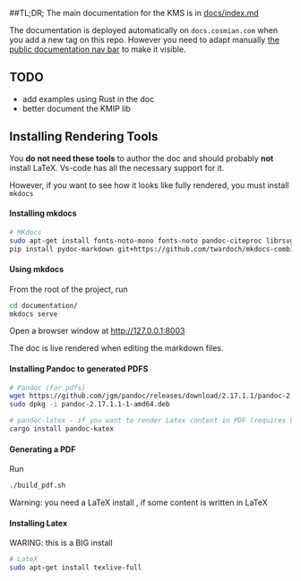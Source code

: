 
##TL;DR;
The main documentation for the KMS is in [docs/index.md](./docs/index.md)

The documentation is deployed automatically on `docs.cosmian.com` when you add a new tag on this repo. However you need to adapt manually [the public documentation nav bar](http://gitlab.cosmian.com/core/public_documentation/-/blob/master/mkdocs.yml) to make it visible.

## TODO

- add examples using Rust in the doc
- better document the KMIP lib

## Installing Rendering Tools

You **do not need these tools** to author the doc and should probably **not** install LaTeX.
Vs-code has all the necessary support for it.

However, if you want to see how it looks like fully rendered, you must install `mkdocs`

#### Installing mkdocs

```sh
# MKdocs
sudo apt-get install fonts-noto-mono fonts-noto pandoc-citeproc librsvg2-bin
pip install pydoc-markdown git+https://github.com/twardoch/mkdocs-combine.git mkdocs-kroki-plugin mkdocs-material pandoc-latex-admonition install markdown-katex git+https://gitlab.com/myriacore/pandoc-kroki-filter.git
```

#### Using mkdocs

From the root of the project, run

```bash
cd documentation/
mkdocs serve
```

Open a browser window at http://127.0.0.1:8003

The doc is live rendered when editing the markdown files.

#### Installing Pandoc to generated PDFS


```sh
# Pandoc (for pdfs)
wget https://github.com/jgm/pandoc/releases/download/2.17.1.1/pandoc-2.17.1.1-1-amd64.deb
sudo dpkg -i pandoc-2.17.1.1-1-amd64.deb

# pandoc-latex - if you want to render Latex content in PDF (requires Latex)
cargo install pandoc-katex
```

#### Generating a PDF

Run 

```sh
./build_pdf.sh
```

Warning: you need a LaTeX install , if some content is written in LaTeX


#### Installing Latex

WARING: this is a BIG install

```sh
# LateX
sudo apt-get install texlive-full
```
